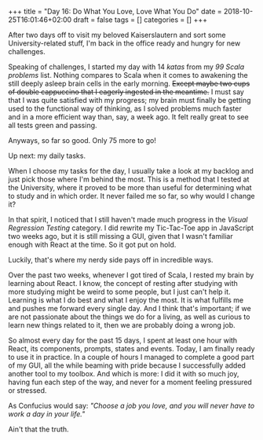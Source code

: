 +++
title = "Day 16: Do What You Love, Love What You Do"
date = 2018-10-25T16:01:46+02:00
draft = false
tags = []
categories = []
+++

After two days off to visit my beloved Kaiserslautern and sort some University-related stuff, I'm back in the office ready and hungry for new challenges.



Speaking of challenges, I started my day with 14 _katas_ from my _99 Scala problems_ list. Nothing compares to Scala when it comes to awakening the still deeply asleep brain cells in the early morning. ~~Except maybe two cups of double cappuccino that I eagerly ingested in the meantime.~~ I must say that I was quite satisfied with my progress; my brain must finally be getting used to the functional way of thinking, as I solved problems much faster and in a more efficient way than, say, a week ago. It felt really great to see all tests green and passing. 



Anyways, so far so good. Only 75 more to go!



Up next: my daily tasks.

When I choose my tasks for the day, I usually take a look at my backlog and just pick those where I'm behind the most. This is a method that I tested at the University, where it proved to be more than useful for determining what to study and in which order. It never failed me so far, so why would I change it?



In that spirit, I noticed that I still haven't made much progress in the _Visual Regression Testing_ category. I did rewrite my Tic-Tac-Toe app in JavaScript two weeks ago, but it is still missing a GUI, given that I wasn't familiar enough with React at the time. So it got put on hold.



Luckily, that's where my nerdy side pays off in incredible ways.



Over the past two weeks, whenever I got tired of Scala, I rested my brain by learning about React. I know, the concept of resting after studying with more studying might be weird to some people, but I just can't help it. Learning is what I do best and what I enjoy the most. It is what fulfills me and pushes me forward every single day. And I think that's important; if we are not passionate about the things we do for a living, as well as curious to learn new things related to it, then we are probably doing a wrong job.



So almost every day for the past 15 days, I spent at least one hour with React, its components, prompts, states and events. Today, I am finally ready to use it in practice. In a couple of hours I managed to complete a good part of my GUI, all the while beaming with pride because I successfully added another tool to my toolbox. And which is more: I did it with so much joy, having fun each step of the way, and never for a moment feeling pressured or stressed.



As Confucius would say: _"Choose a job you love, and you will never have to work a day in your life."_ 



Ain't that the truth.